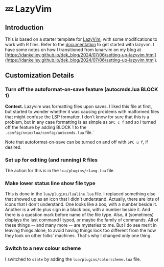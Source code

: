 # 💤 LazyVim

## Introduction

This is based on a starter template for
[LazyVim](https://github.com/LazyVim/LazyVim), with some modifications
to work with R files. Refer to the
[documentation](https://lazyvim.github.io/installation) to get
started with lazyvim.  I have some notes on how I transitioned from
lunarvim on my blog at
[https://dankelley.github.io/dek_blog/2024/07/06/setting-up-lazyvim.html](https://dankelley.github.io/dek_blog/2024/07/06/setting-up-lazyvim.html).

## Customization Details

### Turn off the autoformat-on-save feature (autocmds.lua BLOCK 1)

**Context.** Lazyvim was formatting files upon saves.  I liked this file at
first, but started to wonder whether it was causing problems with malformed
files that might confuse the LSP formatter.  I don't know for sure that this is
a problem, but in any case formatting is as simple as `SPC c f` and so I turned
off the feature by adding BLOCK 1 to the
`.config/nvim/lua/config/autocmds.lua` file.`

Note that autoformat-on-save can be turned on and off with `SPC u f`, if desired.

### Set up for editing (and running) R files

The action for this is in the `lua/plugins/rlang.lua` file.

### Make lower status line show file type

This is done in the `lua/plugins/lualine.lua` file.  I replaced something else
that showed up as an icon that I didn't understand.  Actually, there are lots
of icons that I don't understand.  One looks like a box, with a number beside
it. Another is a white plus sign in a black box, with a number beside it.  And
there is a question mark before name of the file type.  Also, it (sometimes)
displays the last command I typed, or maybe the family of commands. All of
these things -- and many more -- are mysteries to me.  But I do see merit in
leaving things alone, to avoid having things look too different from the how
they look on other folks' machines.  That's why I changed only one thing.

### Switch to a new colour scheme

I switched to `slate` by adding the `lua/plugins/colorscheme.lua` file.
